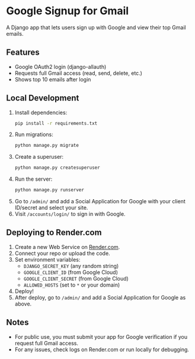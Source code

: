 # Google Signup for Gmail

A Django app that lets users sign up with Google and view their top Gmail emails.

## Features
- Google OAuth2 login (django-allauth)
- Requests full Gmail access (read, send, delete, etc.)
- Shows top 10 emails after login

## Local Development

1. Install dependencies:
   ```bash
   pip install -r requirements.txt
   ```
2. Run migrations:
   ```bash
   python manage.py migrate
   ```
3. Create a superuser:
   ```bash
   python manage.py createsuperuser
   ```
4. Run the server:
   ```bash
   python manage.py runserver
   ```
5. Go to `/admin/` and add a Social Application for Google with your client ID/secret and select your site.
6. Visit `/accounts/login/` to sign in with Google.

## Deploying to Render.com

1. Create a new Web Service on [Render.com](https://render.com/).
2. Connect your repo or upload the code.
3. Set environment variables:
   - `DJANGO_SECRET_KEY` (any random string)
   - `GOOGLE_CLIENT_ID` (from Google Cloud)
   - `GOOGLE_CLIENT_SECRET` (from Google Cloud)
   - `ALLOWED_HOSTS` (set to `*` or your domain)
4. Deploy!
5. After deploy, go to `/admin/` and add a Social Application for Google as above.

## Notes
- For public use, you must submit your app for Google verification if you request full Gmail access.
- For any issues, check logs on Render.com or run locally for debugging. 